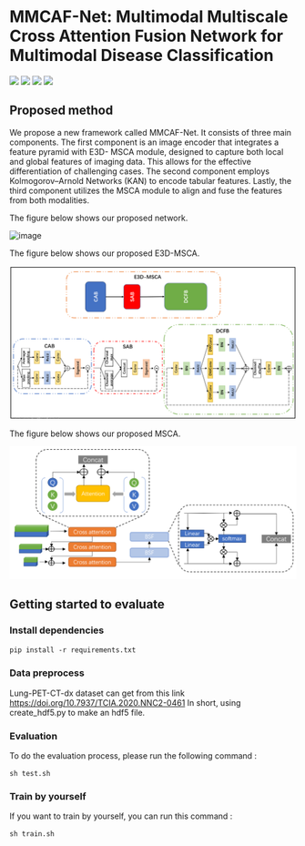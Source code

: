 # MMCAF-Net: Multimodal Multiscale Cross Attention Fusion Network for Multimodal Disease Classification

![](https://img.shields.io/badge/-Github-181717?style=flat-square&logo=Github&logoColor=FFFFFF)
![](https://img.shields.io/badge/-Awesome-FC60A8?style=flat-square&logo=Awesome&logoColor=FFFFFF)
![](https://img.shields.io/badge/-Python-3776AB?style=flat-square&logo=Python&logoColor=FFFFFF)
![](https://img.shields.io/badge/-Pytorch-EE4C2C?style=flat-square&logo=Pytorch&logoColor=FFFFFF)


## Proposed method
We propose a new framework called MMCAF-Net. It consists of three main components. The first component is an image encoder that integrates a feature pyramid with E3D-
MSCA module, designed to capture both local and global features of imaging data. This allows for the effective differentiation of challenging cases. The second component employs Kolmogorov–Arnold Networks (KAN) to encode tabular features. Lastly, the third component utilizes the MSCA module to align and fuse the features from both modalities.

The figure below shows our proposed network.

![image](images/network.png)

The figure below shows our proposed E3D-MSCA.

![image](images/E3D-MSCA.png)

The figure below shows our proposed MSCA.

![image](images/MSCA.png)


## Getting started to evaluate
### Install dependencies
```
pip install -r requirements.txt
```

### Data preprocess
Lung-PET-CT-dx dataset can get from this link https://doi.org/10.7937/TCIA.2020.NNC2-0461
In short, using create_hdf5.py to make an hdf5 file.

### Evaluation
To do the evaluation process, please run the following command :
```
sh test.sh
```

### Train by yourself
If you want to train by yourself, you can run this command :
```
sh train.sh
```
